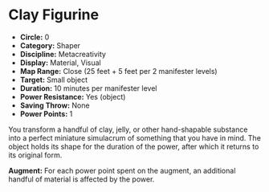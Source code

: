 # Clay Figurine

- **Circle:** 0
- **Category:** Shaper
- **Discipline:** Metacreativity
- **Display:** Material, Visual
- **Map Range:** Close (25 feet + 5 feet per 2 manifester levels)
- **Target:** Small object
- **Duration:** 10 minutes per manifester level
- **Power Resistance:** Yes (object)
- **Saving Throw:** None
- **Power Points:** 1

You transform a handful of clay, jelly, or other hand-shapable substance into a perfect miniature simulacrum of something that you have in mind. The object holds its shape for the duration of the power, after which it returns to its original form.

**Augment:** For each power point spent on the augment, an additional handful of material is affected by the power.
